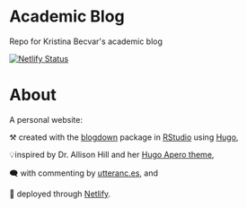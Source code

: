 # Academic Blog
Repo for Kristina Becvar's academic blog

[![Netlify Status](https://api.netlify.com/api/v1/badges/5b344938-a55d-4f09-a535-a20a2bfdf28b/deploy-status)](https://app.netlify.com/sites/harmonious-mermaid-3872c7/deploys)

# About

A personal website:

⚒️ created with the [blogdown](https://pkgs.rstudio.com/blogdown/)
package in [RStudio](https://www.rstudio.com/) using [Hugo](https://gohugo.io/),

💡inspired by Dr. Allison Hill and her
[Hugo Apero theme](https://hugo-apero-docs.netlify.app/),

🗨️ with commenting by [utteranc.es](https://utteranc.es//), and

🚀 deployed through [Netlify](https://www.netlify.com/).
